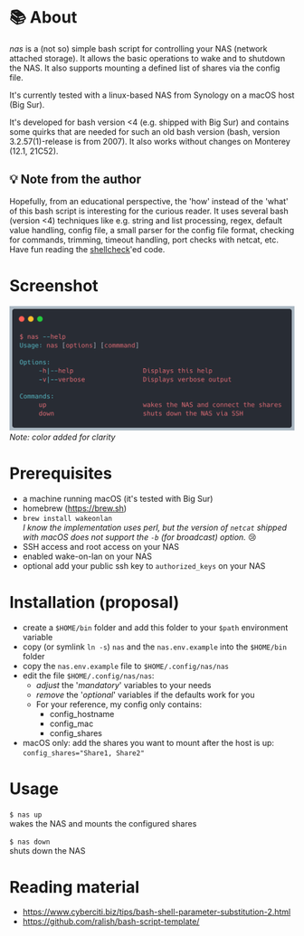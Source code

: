 # 📚 About

_nas_ is a (not so) simple bash script for controlling your NAS (network attached storage). It allows the basic operations to wake and to shutdown the NAS. It also supports mounting a defined list of shares via the config file.

It's currently tested with a linux-based NAS from Synology on a macOS host (Big Sur).

It's developed for bash version <4 (e.g. shipped with Big Sur) and contains some quirks that are needed for such an old bash version (bash, version 3.2.57(1)-release is from 2007). It also works without changes on Monterey (12.1, 21C52).

## 💡 Note from the author

Hopefully, from an educational perspective, the 'how' instead of the 'what' of this bash script is interesting for the curious reader. It uses several bash (version <4) techniques like e.g. string and list processing, regex, default value handling, config file, a small parser for the config file format, checking for commands, trimming, timeout handling, port checks with netcat, etc. Have fun reading the [shellcheck](www.shellcheck.net)'ed code.

# Screenshot

![screenshot of the interface](interface.png)
_Note: color added for clarity_

# Prerequisites

- a machine running macOS (it's tested with Big Sur)
- homebrew (https://brew.sh)
- `brew install wakeonlan` \
  _I know the implementation uses perl, but the version of `netcat` shipped with macOS does not support the `-b` (for broadcast) option._ 😢
- SSH access and root access on your NAS
- enabled wake-on-lan on your NAS
- optional add your public ssh key to `authorized_keys` on your NAS

# Installation (proposal)

- create a `$HOME/bin` folder and add this folder to your `$path` environment variable
- copy (or symlink `ln -s`) `nas` and the `nas.env.example` into the `$HOME/bin` folder
- copy the `nas.env.example` file to `$HOME/.config/nas/nas`
- edit the file `$HOME/.config/nas/nas`:
  - _adjust_ the '_mandatory_' variables to your needs
  - _remove_ the '_optional_' variables if the defaults work for you
  - For your reference, my config only contains:
    - config_hostname
    - config_mac
    - config_shares
- macOS only: add the shares you want to mount after the host is up: `config_shares="Share1, Share2"`

# Usage

`$ nas up` \
wakes the NAS and mounts the configured shares

`$ nas down`\
shuts down the NAS

# Reading material

- https://www.cyberciti.biz/tips/bash-shell-parameter-substitution-2.html
- https://github.com/ralish/bash-script-template/
